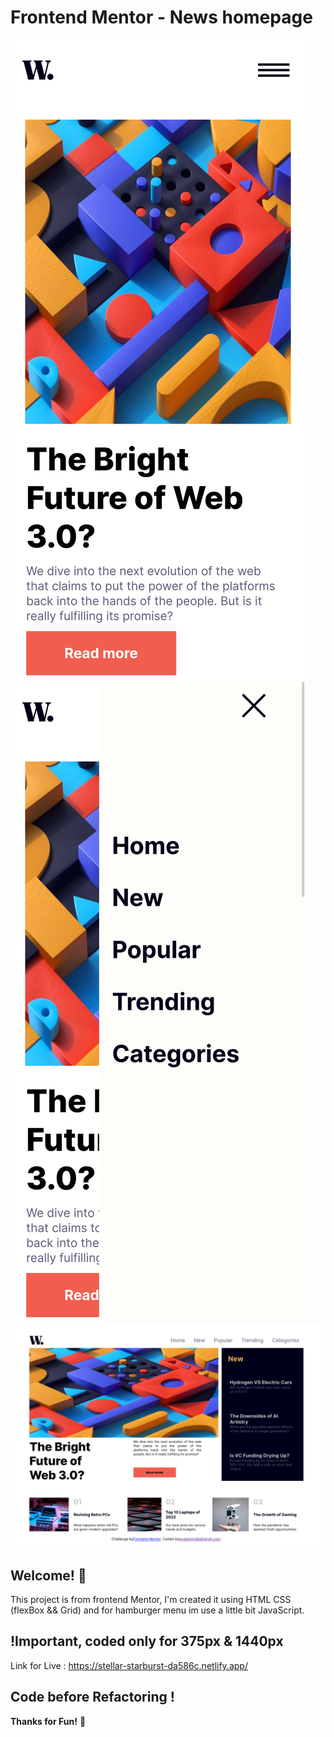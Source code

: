 # Frontend Mentor - News homepage

![Design preview for the News homepage coding challenge](./myDesign/375_code.png)
![Design preview for the News homepage coding challenge](./myDesign/375_code_menu_hamburger.png)
![Design preview for the News homepage coding challenge](./myDesign/1440_code.png)

## Welcome! 👋

This project is from frontend Mentor, I'm created it using HTML CSS (flexBox && Grid) and for hamburger menu im use a little bit JavaScript.

## !Important, coded only for 375px & 1440px

Link for Live : https://stellar-starburst-da586c.netlify.app/

## Code before Refactoring !

**Thanks for Fun!** 🚀
